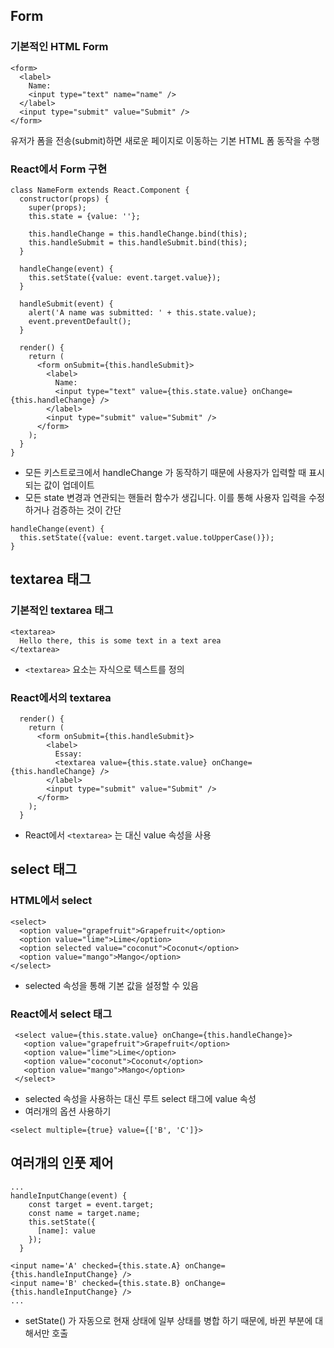 ## Form
### 기본적인 HTML Form
```
<form>
  <label>
    Name:
    <input type="text" name="name" />
  </label>
  <input type="submit" value="Submit" />
</form>
```

유저가 폼을 전송(submit)하면 새로운 페이지로 이동하는 기본 HTML 폼 동작을 수행

### React에서 Form 구현
```
class NameForm extends React.Component {
  constructor(props) {
    super(props);
    this.state = {value: ''};

    this.handleChange = this.handleChange.bind(this);
    this.handleSubmit = this.handleSubmit.bind(this);
  }

  handleChange(event) {
    this.setState({value: event.target.value});
  }

  handleSubmit(event) {
    alert('A name was submitted: ' + this.state.value);
    event.preventDefault();
  }

  render() {
    return (
      <form onSubmit={this.handleSubmit}>
        <label>
          Name:
          <input type="text" value={this.state.value} onChange={this.handleChange} />
        </label>
        <input type="submit" value="Submit" />
      </form>
    );
  }
}
```
- 모든 키스트로크에서 handleChange 가 동작하기 때문에 사용자가 입력할 때 표시되는 값이 업데이트
- 모든 state 변경과 연관되는 핸들러 함수가 생깁니다. 이를 통해 사용자 입력을 수정하거나 검증하는 것이 간단

```
handleChange(event) {
  this.setState({value: event.target.value.toUpperCase()});
}
```
## textarea 태그
### 기본적인 textarea 태그
```
<textarea>
  Hello there, this is some text in a text area
</textarea>
```
 - `<textarea>` 요소는 자식으로 텍스트를 정의

### React에서의 textarea 
```
  render() {
    return (
      <form onSubmit={this.handleSubmit}>
        <label>
          Essay:
          <textarea value={this.state.value} onChange={this.handleChange} />
        </label>
        <input type="submit" value="Submit" />
      </form>
    );
  }
```
- React에서 `<textarea>` 는 대신 value 속성을 사용 

## select 태그
### HTML에서 select
```
<select>
  <option value="grapefruit">Grapefruit</option>
  <option value="lime">Lime</option>
  <option selected value="coconut">Coconut</option>
  <option value="mango">Mango</option>
</select>
```
- selected 속성을 통해 기본 값을 설정할 수 있음

### React에서 select 태그
```
 <select value={this.state.value} onChange={this.handleChange}>
   <option value="grapefruit">Grapefruit</option>
   <option value="lime">Lime</option>
   <option value="coconut">Coconut</option>
   <option value="mango">Mango</option>
 </select>
```

- selected 속성을 사용하는 대신 루트 select 태그에 value 속성
- 여러개의 옵션 사용하기
```
<select multiple={true} value={['B', 'C']}>
```

## 여러개의 인풋 제어
```
...
handleInputChange(event) {
    const target = event.target;
    const name = target.name;
    this.setState({
      [name]: value
    });
  }

<input name='A' checked={this.state.A} onChange={this.handleInputChange} />
<input name='B' checked={this.state.B} onChange={this.handleInputChange} />
...
```
- setState() 가 자동으로 현재 상태에 일부 상태를 병합 하기 때문에, 바뀐 부분에 대해서만 호출
